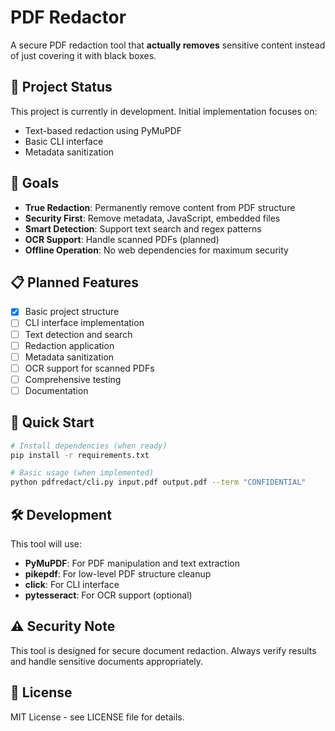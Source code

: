 # PDF Redactor

A secure PDF redaction tool that **actually removes** sensitive content instead of just covering it with black boxes.

## 🚧 Project Status

This project is currently in development. Initial implementation focuses on:
- Text-based redaction using PyMuPDF
- Basic CLI interface  
- Metadata sanitization

## 🎯 Goals

- **True Redaction**: Permanently remove content from PDF structure
- **Security First**: Remove metadata, JavaScript, embedded files
- **Smart Detection**: Support text search and regex patterns
- **OCR Support**: Handle scanned PDFs (planned)
- **Offline Operation**: No web dependencies for maximum security

## 📋 Planned Features

- [x] Basic project structure
- [ ] CLI interface implementation
- [ ] Text detection and search
- [ ] Redaction application
- [ ] Metadata sanitization
- [ ] OCR support for scanned PDFs
- [ ] Comprehensive testing
- [ ] Documentation

## 🚀 Quick Start

```bash
# Install dependencies (when ready)
pip install -r requirements.txt

# Basic usage (when implemented)
python pdfredact/cli.py input.pdf output.pdf --term "CONFIDENTIAL"
```

## 🛠️ Development

This tool will use:
- **PyMuPDF**: For PDF manipulation and text extraction
- **pikepdf**: For low-level PDF structure cleanup
- **click**: For CLI interface
- **pytesseract**: For OCR support (optional)

## ⚠️ Security Note

This tool is designed for secure document redaction. Always verify results and handle sensitive documents appropriately.

## 📄 License

MIT License - see LICENSE file for details.